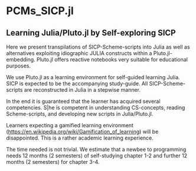 # PCMs_SICP.jl
## Learning Julia/Pluto.jl by Self-exploring SICP
Here we present transpilations of SICP-Scheme-scripts into Julia as well as alternatives exploiting idiographic JULIA constructs within a Pluto.jl-embedding. Pluto.jl offers reactive notebooks very suitable for educational purposes. 

We use Pluto.jl as a learning environment for self-guided learning Julia. SICP is expected to be the accompanying study-guide. All SICP-Scheme-scripts are reconstructed in Julia in a stepwise manner. 

In the end it is guaranteed that the learner has acquired several competencies. S|he is competent in understanding CS-concepts, reading Scheme-scripts, and developing new scripts in Julia/Pluto.jl. 

Learners expecting a gamified learning environment (https://en.wikipedia.org/wiki/Gamification_of_learning) will be disappointed. This is a rather academic learning experience. 

The time needed is not trivial. We estimate that a newbee to programming needs 12 months (2 semesters) of self-studying chapter 1-2 and further 12 months (2 semesters) for chapter 3-4.
